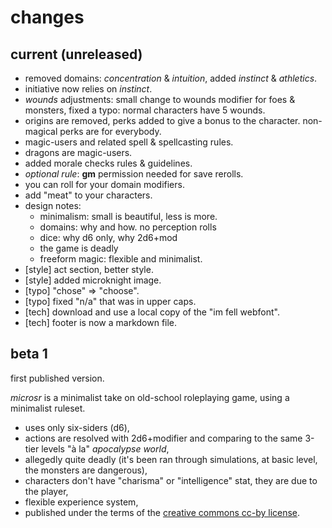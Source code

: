# changes

## current (unreleased)

* removed domains: *concentration* & *intuition*, added *instinct* & *athletics*.
* initiative now relies on *instinct*.
* *wounds* adjustments: small change to wounds modifier for foes & monsters, fixed a typo: normal characters have 5 wounds.
* origins are removed, perks added to give a bonus to the character. non-magical perks are for everybody.
* magic-users and related spell & spellcasting rules.
* dragons are magic-users.
* added morale checks rules & guidelines.
* *optional rule*: **gm** permission needed for save rerolls.
* you can roll for your domain modifiers.
* add "meat" to your characters.
* design notes:
  * minimalism: small is beautiful, less is more.
  * domains: why and how. no perception rolls
  * dice: why d6 only, why 2d6+mod
  * the game is deadly
  * freeform magic: flexible and minimalist.
* [style] act section, better style.
* [style] added microknight image.
* [typo] "chose" => "choose".
* [typo] fixed "n/a" that was in upper caps.
* [tech] download and use a local copy of the "im fell webfont".
* [tech] footer is now a markdown file.

## beta 1

first published version.

*microsr* is a minimalist take on old-school roleplaying game, using a minimalist ruleset.

* uses only six-siders (d6),
* actions are resolved with 2d6+modifier and comparing to the same 3-tier levels "à la" *apocalypse world*,
* allegedly quite deadly (it's been ran through simulations, at basic level, the monsters are dangerous),
* characters don't have "charisma" or "intelligence" stat, they are due to the player,
* flexible experience system,
* published under the terms of the [creative commons cc-by license](https://creativecommons.org/licenses/by/4.0/).
